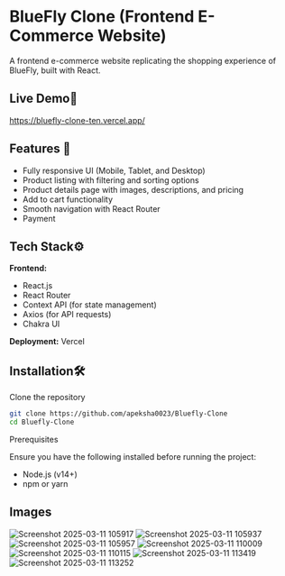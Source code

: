 
# BlueFly Clone (Frontend E-Commerce Website)

A frontend e-commerce website replicating the shopping experience of BlueFly, built with React.


## Live Demo🚀

https://bluefly-clone-ten.vercel.app/ 


## Features 📌

  - Fully responsive UI (Mobile, Tablet, and Desktop)
  - Product listing with filtering and sorting options
  - Product details page with images, descriptions, and pricing
  - Add to cart functionality
  - Smooth navigation with React Router
  - Payment 


## Tech Stack⚙️

**Frontend:**
- React.js
- React Router
- Context API (for state management)
- Axios (for API requests)
- Chakra UI


**Deployment:** Vercel


## Installation🛠️

Clone the repository

```bash
git clone https://github.com/apeksha0023/Bluefly-Clone
cd Bluefly-Clone
```
    
Prerequisites

Ensure you have the following installed before running the project:
- Node.js (v14+)
- npm or yarn

## Images

![Screenshot 2025-03-11 105917](https://github.com/user-attachments/assets/b71f927c-fa48-43bd-9063-90a4ea9ae911)
![Screenshot 2025-03-11 105937](https://github.com/user-attachments/assets/d8de194f-224f-4d1c-b3b0-bdddf995e2c4)
![Screenshot 2025-03-11 105957](https://github.com/user-attachments/assets/36132a3a-41eb-4daf-86f3-6baab2520111)
![Screenshot 2025-03-11 110009](https://github.com/user-attachments/assets/bcecf1d6-dc90-43d1-9ac0-ec6e6ee7a234)
![Screenshot 2025-03-11 110115](https://github.com/user-attachments/assets/e182e8ea-a227-49c9-9021-9abd397b4f00)
![Screenshot 2025-03-11 113419](https://github.com/user-attachments/assets/429ae0c4-7416-4c35-9204-a7c6fa2c4178)
![Screenshot 2025-03-11 113252](https://github.com/user-attachments/assets/2ec8bc4d-ae4f-4dec-a145-190f6c30c843)



